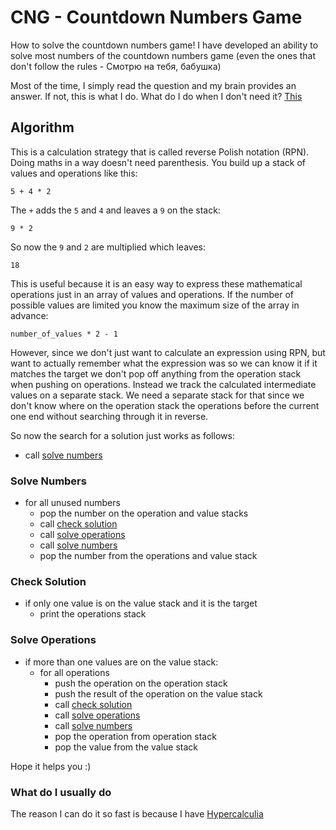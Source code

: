 # CNG - Countdown Numbers Game
How to solve the countdown numbers game!
I have developed an ability to solve most numbers of the countdown numbers game (even the ones that don't follow the rules - Смотрю на тебя, бабушка)

Most of the time, I simply read the question and my brain provides an answer.
If not, this is what I do. What do I do when I don't need it? [This](#what-do-i-usually-do)

Algorithm
---------

This is a calculation strategy that is called reverse Polish notation (RPN).
Doing maths in a  way doesn't need parenthesis. You build up a stack of values
and operations like this:

    5 + 4 * 2

The `+` adds the `5` and `4` and leaves a `9` on the stack:

    9 * 2

So now the `9` and `2` are multiplied which leaves:

    18

This is useful because it is an easy way to express these mathematical
operations just in an array of values and operations. If the number of possible
values are limited you know the maximum size of the array in advance:

    number_of_values * 2 - 1

However, since we don't just want to calculate an expression using RPN, but
want to actually remember what the expression was so we can know it if it
matches the target we don't pop off anything from the operation stack when
pushing on operations. Instead we track the calculated intermediate values
on a separate stack. We need a separate stack for that since we don't know
where on the operation stack the operations before the current one end without
searching through it in reverse.

So now the search for a solution just works as follows:

* call [solve numbers](#solve-numbers)

### Solve Numbers

* for all unused numbers
  * pop the number on the operation and value stacks
  * call [check solution](#check-solution)
  * call [solve operations](#solve-operations)
  * call [solve numbers](#solve-numbers)
  * pop the number from the operations and value stack

### Check Solution

* if only one value is on the value stack and it is the target
  * print the operations stack

### Solve Operations

* if more than one values are on the value stack:
  * for all operations
    * push the operation on the operation stack
    * push the result of the operation on the value stack
    * call [check solution](#check-solution)
    * call [solve operations](#solve-operations)
    * call [solve numbers](#solve-numbers)
    * pop the operation from operation stack
    * pop the value from the value stack



Hope it helps you :)

### What do I usually do
The reason I can do it so fast is because I have [Hypercalculia](https://en.wikipedia.org/wiki/Hypercalculia)
